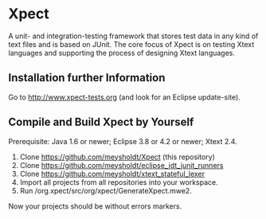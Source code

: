 # Xpect

A unit- and integration-testing framework that stores test data in any kind of text files and is based on JUnit. 
The core focus of Xpect is on testing Xtext languages and supporting the process of designing Xtext languages.


## Installation further Information

Go to http://www.xpect-tests.org (and look for an Eclipse update-site).


## Compile and Build Xpect by Yourself

Prerequisite: Java 1.6 or newer; Eclipse 3.8 or 4.2 or newer; Xtext 2.4. 

 1. Clone https://github.com/meysholdt/Xpect (this repository)
 2. Clone https://github.com/meysholdt/eclipse_jdt_junit_runners
 3. Clone https://github.com/meysholdt/xtext_stateful_lexer
 4. Import all projects from all repositories into your workspace.
 5. Run /org.xpect/src/org/xpect/GenerateXpect.mwe2. 

Now your projects should be without errors markers.
